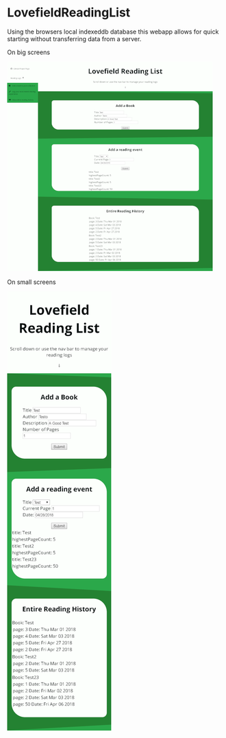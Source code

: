 # LovefieldReadingList

Using the browsers local indexeddb database this webapp allows for quick starting without transferring data from a server. 


On big screens


![alt text][desktop]


On small screens


![alt text][mobile]


[desktop]: https://github.com/DukeOfNewYork/LovefieldReadingList/blob/AddingGraphs/ReadmeMedia/desktop_screenshot.png "Desktop Screen Shot"
[mobile]: https://github.com/DukeOfNewYork/LovefieldReadingList/blob/AddingGraphs/ReadmeMedia/mobile_screenshot.png "Logo Title Text 2"